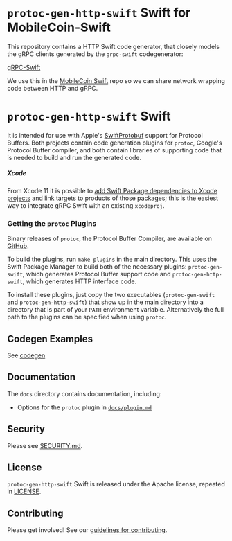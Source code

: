 # `protoc-gen-http-swift` Swift for MobileCoin-Swift

This repository contains a HTTP Swift code generator, that closely models the 
gRPC clients generated by the `grpc-swift` codegenerator:

[gRPC-Swift](https://github.com/grpc/grpc-swift)

We use this in the [MobileCoin Swift](https://github.com/mobilecoinofficial/MobileCoin-Swift)
repo so we can share network wrapping code between HTTP and gRPC.

# `protoc-gen-http-swift` Swift

It is intended for use with Apple's [SwiftProtobuf][swift-protobuf] support for
Protocol Buffers. Both projects contain code generation plugins for `protoc`,
Google's Protocol Buffer compiler, and both contain libraries of supporting code
that is needed to build and run the generated code.

##### Xcode

From Xcode 11 it is possible to [add Swift Package dependencies to Xcode
projects][xcode-spm] and link targets to products of those packages; this is the
easiest way to integrate gRPC Swift with an existing `xcodeproj`.

### Getting the `protoc` Plugins

Binary releases of `protoc`, the Protocol Buffer Compiler, are available on
[GitHub][protobuf-releases].

To build the plugins, run `make plugins` in the main directory. This uses the
Swift Package Manager to build both of the necessary plugins:
`protoc-gen-swift`, which generates Protocol Buffer support code and
`protoc-gen-http-swift`, which generates HTTP interface code.

To install these plugins, just copy the two executables (`protoc-gen-swift` and
`protoc-gen-http-swift`) that show up in the main directory into a directory
that is part of your `PATH` environment variable. Alternatively the full path to
the plugins can be specified when using `protoc`.

## Codegen Examples

See [codegen](dev/codegen)

## Documentation

The `docs` directory contains documentation, including:

- Options for the `protoc` plugin in [`docs/plugin.md`][docs-plugin]

## Security

Please see [SECURITY.md](SECURITY.md).

## License

`protoc-gen-http-swift` Swift is released under the Apache license, repeated in
[LICENSE](LICENSE).

## Contributing

Please get involved! See our [guidelines for contributing](CONTRIBUTING.md).

[docs-apple]: ./docs/apple-platforms.md
[docs-plugin]: ./docs/plugin.md
[docs-quickstart]: ./docs/quick-start.md
[protobuf-releases]: https://github.com/protocolbuffers/protobuf/releases
[swift-protobuf]: https://github.com/apple/swift-protobuf
[xcode-spm]: https://help.apple.com/xcode/mac/current/#/devb83d64851
[branch-new]: https://github.com/mobilecoinofficial/protoc-gen-http-swift/tree/main
